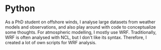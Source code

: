 # Python
As a PhD student on offshore winds, I analyse large datasets from weather models and observations, and also play around with code to conceptualize some thoughts.
For atmospheric modelling, I mostly use WRF. Traditionally, WRF is often analysed with NCL, but I don't like its syntax. Therefore, I created a lot of own scripts for WRF analysis.
